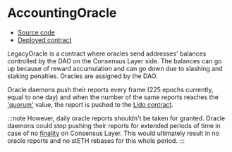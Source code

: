 # AccountingOracle

- [Source code](https://github.com/lidofinance/lido-dao/blob/develop/contracts/0.8.9/oracle/AccountingOracle.sol)
- [Deployed contract](https://etherscan.io/address/0x852deD011285fe67063a08005c71a85690503Cee)

LegacyOracle is a contract where oracles send addresses' balances controlled by the DAO on the Consensus Layer side.
The balances can go up because of reward accumulation and can go down due to slashing and staking penalties.
Oracles are assigned by the DAO.

Oracle daemons push their reports every frame (225 epochs currently, equal to one day) and when the
number of the same reports reaches the ['quorum'](#getquorum) value, the report is pushed to the
[Lido contract][1].

:::note
However, daily oracle reports shouldn't be taken for granted.
Oracle daemons could stop pushing their reports for extended periods of time in case of no
[finality](https://ethereum.org/en/developers/docs/consensus-mechanisms/pos/#finality) on Consensus Layer.
This would ultimately result in no oracle reports and no stETH rebases for this whole period.
:::

[1]: /contracts/lido

